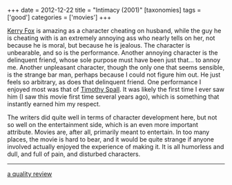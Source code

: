 +++
date = 2012-12-22
title = "Intimacy (2001)"
[taxonomies]
tags = ['good']
categories = ['movies']
+++

[Kerry Fox] is amazing as a character cheating on husband, while the guy
he is cheating with is an extremely annoying ass who nearly tells on
her, not because he is moral, but because he is jealous. The character
is unbearable, and so is the performance. Another annoying character is
the delinquent friend, whose sole purpose must have been just that...
to annoy me. Another unpleasant character, though the only one that
seems sensible, is the strange bar man, perhaps because I could not
figure him out. He just feels so arbitrary, as does that delinquent
friend. One performance I enjoyed most was that of [Timothy Spall]. It
was likely the first time I ever saw him (I saw this movie first time
several years ago), which is something that instantly earned him my
respect.

The writers did quite well in terms of character development here, but
not so well on the entertainment side, which is an even more important
attribute. Movies are, after all, primarily meant to entertain. In too
many places, the movie is hard to bear, and it would be quite strange if
anyone involved actually enjoyed the experience of making it. It is all
humorless and dull, and full of pain, and disturbed characters.

---

[a quality review]

  [Kerry Fox]: http://en.wikipedia.org/wiki/Kerry_Fox
  [Timothy Spall]: http://en.wikipedia.org/wiki/Timothy_Spall
  [a quality review]: http://www.slantmagazine.com/film/review/intimacy/161
